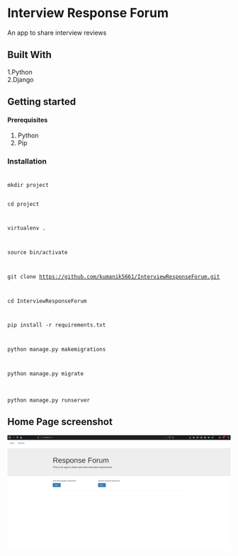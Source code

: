 <h1>Interview Response Forum</h1>
An app to share interview reviews

<h2>Built With</h2>
1.Python<br>
2.Django

<h2>Getting started</h2>
<h4>Prerequisites</h4>

1. Python
2. Pip

<h3>Installation</h3>
<code>
mkdir project

cd project

virtualenv .

source bin/activate

git clone https://github.com/kumanik5661/InterviewResponseForum.git

cd InterviewResponseForum

pip install -r requirements.txt

python manage.py makemigrations

python manage.py migrate

python manage.py runserver
</code>
<h2>Home Page screenshot</h2>
<img src="static/images/home_page.png"</img>

